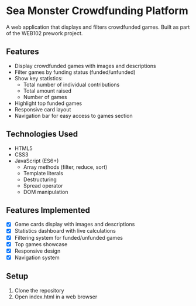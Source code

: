 # Sea Monster Crowdfunding Platform

A web application that displays and filters crowdfunded games. Built as part of the WEB102 prework project.

## Features

- Display crowdfunded games with images and descriptions
- Filter games by funding status (funded/unfunded)
- Show key statistics:
  - Total number of individual contributions
  - Total amount raised
  - Number of games
- Highlight top funded games
- Responsive card layout
- Navigation bar for easy access to games section

## Technologies Used

- HTML5
- CSS3
- JavaScript (ES6+)
  - Array methods (filter, reduce, sort)
  - Template literals
  - Destructuring
  - Spread operator
  - DOM manipulation

## Features Implemented

- [x] Game cards display with images and descriptions
- [x] Statistics dashboard with live calculations
- [x] Filtering system for funded/unfunded games
- [x] Top games showcase
- [x] Responsive design
- [x] Navigation system

## Setup

1. Clone the repository
2. Open index.html in a web browser
